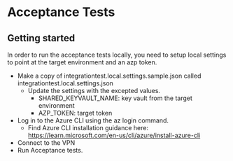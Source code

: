 # Acceptance Tests

## Getting started
In order to run the acceptance tests locally, you need to setup local settings to point at the target environment 
and an azp token. 

- Make a copy of integrationtest.local.settings.sample.json called integrationtest.local.settings.json
  - Update the settings with the excepted values. 
    - SHARED_KEYVAULT_NAME: key vault from the target environment
    - AZP_TOKEN: target token 
- Log in to the Azure CLI using the az login command.
  - Find Azure CLI installation guidance here: https://learn.microsoft.com/en-us/cli/azure/install-azure-cli
- Connect to the VPN
- Run Acceptance tests.
